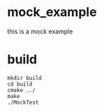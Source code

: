 # mock_example
this is a mock example

# build

```shell
mkdir build
cd build
cmake ../
make
./MockTest
```

